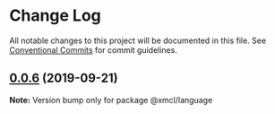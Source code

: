 # Change Log

All notable changes to this project will be documented in this file.
See [Conventional Commits](https://conventionalcommits.org) for commit guidelines.

## [0.0.6](https://github.com/ci010/ts-minecraft/compare/@xmcl/language@0.0.5...@xmcl/language@0.0.6) (2019-09-21)

**Note:** Version bump only for package @xmcl/language
